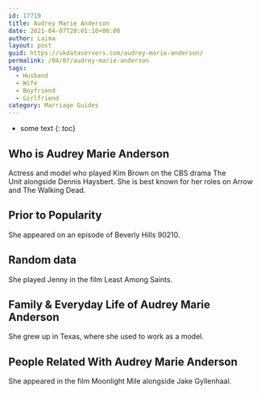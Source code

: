 ```yaml
---
id: 17719
title: Audrey Marie Anderson
date: 2021-04-07T20:01:10+00:00
author: Laima
layout: post
guid: https://ukdataservers.com/audrey-marie-anderson/
permalink: /04/07/audrey-marie-anderson
tags:
  - Husband
  - Wife
  - Boyfriend
  - Girlfriend
category: Marriage Guides
---
```


* some text
{: toc}


## Who is Audrey Marie Anderson
                  
                  
                  
Actress and model who played Kim Brown on the CBS drama The Unit alongside Dennis Haysbert. She is best known for her roles on Arrow and The Walking Dead.
                  
              
            
              
            
                
                
                
## Prior to Popularity
                  
                  
                  
She appeared on an episode of Beverly Hills 90210.
                  
              
            
              
            
                
                
                
## Random data
                  
                  
                  
She played Jenny in the film Least Among Saints.
                  
              
            
              
            
                
                
                
## Family & Everyday Life of Audrey Marie Anderson
                  
                  
                  
She grew up in Texas, where she used to work as a model.
                  
              
            
              
            
                
                
                
## People Related With Audrey Marie Anderson
                  
                  
                  
She appeared in the film Moonlight Mile alongside Jake Gyllenhaal.
                  
              
            
              
            
                
              
            
              
              
            
            
              
            
          
          
          